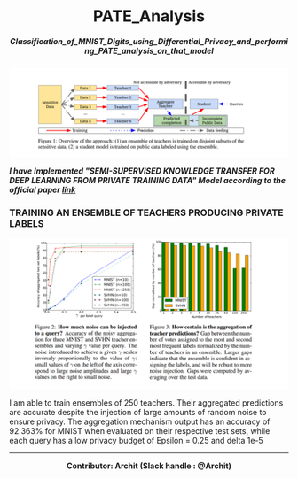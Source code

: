 <h1 align=center> PATE_Analysis </h1>

<h5 align=center> Classification_of_MNIST_Digits_using_Differential_Privacy_and_performing_PATE_analysis_on_that_model <h5>

![](pate.jpeg)

I have Implemented **"SEMI-SUPERVISED KNOWLEDGE TRANSFER FOR DEEP LEARNING FROM PRIVATE TRAINING DATA"** Model according to the official paper [link](https://arxiv.org/pdf/1610.05755.pdf) 

### TRAINING AN ENSEMBLE OF TEACHERS PRODUCING PRIVATE LABELS
![](noise.png)

I am able to train ensembles of 250 teachers. Their aggregated predictions are accurate despite the injection of large amounts of random noise to ensure privacy. The aggregation mechanism output has an accuracy of 92.363% for MNIST when evaluated on their respective test sets, while each query has a low privacy budget of Epsilon = 0.25 and delta 1e-5

----------
<p align=center> <b>Contributor: Archit (Slack handle : @Archit)</b></p>
